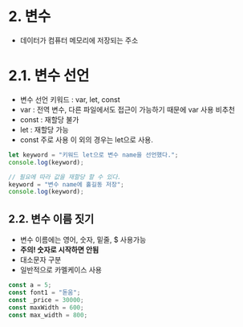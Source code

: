 # 2. 변수

- 데이터가 컴퓨터 메모리에 저장되는 주소

# 2.1. 변수 선언

- 변수 선언 키워드 : var, let, const
- var : 전역 변수, 다른 파일에서도 접근이 가능하기 때문에 var 사용 비추천
- const : 재할당 불가
- let : 재할당 가능
- const 주로 사용 이 외의 경우는 let으로 사용.

```js
let keyword = "키워드 let으로 변수 name을 선언했다.";
console.log(keyword);

// 필요에 따라 값을 재할당 할 수 있다.
keyword = "변수 name에 홀길동 저장";
console.log(keyword);
```

## 2.2. 변수 이름 짓기

- 변수 이름에는 영어, 숫자, 밑줄, $ 사용가능
- **주의! 숫자로 시작하면 안됨**
- 대소문자 구분
- 일반적으로 카멜케이스 사용

```js
const a = 5;
const font1 = "돋움";
const _price = 30000;
const maxWidth = 600;
const max_width = 800;
```
